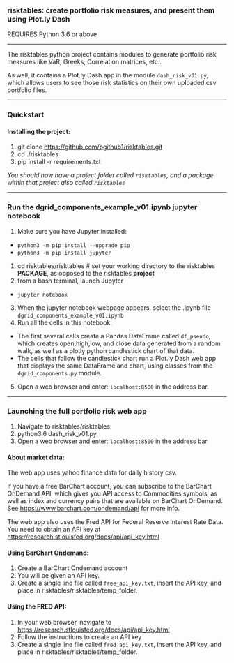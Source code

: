 ### risktables: create portfolio risk measures, and present them using Plot.ly Dash
REQUIRES Python 3.6 or above
___
The risktables python project contains modules to generate portfolio risk measures like VaR, Greeks, Correlation matrices, etc..  

As well, it contains a Plot.ly Dash app in the module ```dash_risk_v01.py```, which allows users to see those risk statistics on their own uploaded csv portfolio files.
___
### Quickstart
#### Installing the project:
1. git clone https://github.com/bgithub1/risktables.git
2. cd ./risktables
3. pip install -r requirements.txt

*You should now have a project folder called ```risktables```, and a package within that project also called ```risktables```*
___

### Run the dgrid_components_example_v01.ipynb jupyter notebook
1. Make sure you have Jupyter installed:
 * ```python3 -m pip install --upgrade pip```
 * ```python3 -m pip install jupyter```
1. cd risktables/risktables    # set your working directory to the risktables **PACKAGE**, as opposed to the risktables **project**
2. from a bash terminal, launch Jupyter
 * ```jupyter notebook```
3. When the jupyter notebook webpage appears, select the .ipynb file ```dgrid_components_example_v01.ipynb```
4. Run all the cells in this notebook.
 * The first several cells create a Pandas DataFrame called ```df_pseudo```, which creates open,high,low, and close data generated from a random walk, as well as a plotly python candlestick chart of that data.
 * The cells that follow the candlestick chart run a Plot.ly Dash web app that displays the same DataFrame and chart, using classes from the ```dgrid_components.py``` module.
5. Open a web browser and enter: ```localhost:8500``` in the address bar.
___
### Launching the full portfolio risk web app
1. Navigate to risktables/risktables
2. python3.6  dash_risk_v01.py
3. Open a web browser and enter: ```localhost:8500``` in the address bar

#### About market data:
The web app uses yahoo finance data for daily history csv.  

If you have a free BarChart account, you can subscribe to the BarChart OnDemand API, which gives you API access to Commodities symbols, as well as index and currency pairs that are available on BarChart OnDemand. See https://www.barchart.com/ondemand/api for more info.

The web app also uses the Fred API for Federal Reserve Interest Rate Data.  You need to obtain an API key at https://research.stlouisfed.org/docs/api/api_key.html

#### Using BarChart Ondemand:
1. Create a BarChart Ondemand account
2. You will be given an API key.
3. Create a single line file called ```free_api_key.txt```, insert the API key, and place in risktables/risktables/temp_folder.

#### Using the FRED API:
1. In your web browser, navigate to https://research.stlouisfed.org/docs/api/api_key.html
2. Follow the instructions to create an API key
3. Create a single line file called ```fred_api_key.txt```, insert the API key, and place in risktables/risktables/temp_folder.

